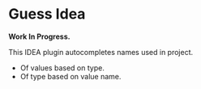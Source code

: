 # Guess Idea

**Work In Progress.**

This IDEA plugin autocompletes names used in project.
- Of values based on type.
- Of type based on value name.
